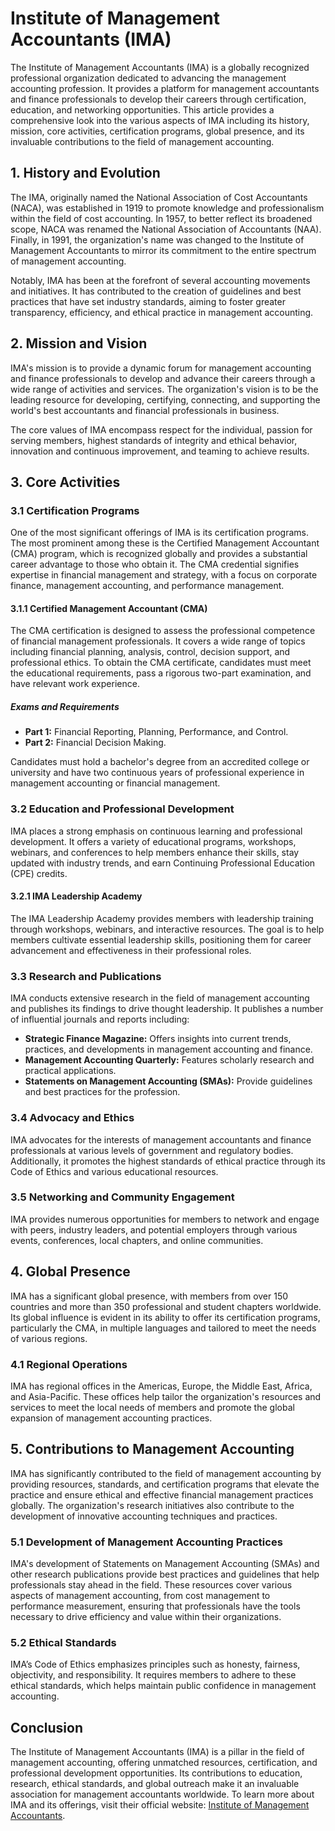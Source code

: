 # Institute of Management Accountants (IMA)

The Institute of Management Accountants (IMA) is a globally recognized professional organization dedicated to advancing the management accounting profession. It provides a platform for management accountants and finance professionals to develop their careers through certification, education, and networking opportunities. This article provides a comprehensive look into the various aspects of IMA including its history, mission, core activities, certification programs, global presence, and its invaluable contributions to the field of management accounting.

## 1. History and Evolution

The IMA, originally named the National Association of Cost Accountants (NACA), was established in 1919 to promote knowledge and professionalism within the field of cost accounting. In 1957, to better reflect its broadened scope, NACA was renamed the National Association of Accountants (NAA). Finally, in 1991, the organization's name was changed to the Institute of Management Accountants to mirror its commitment to the entire spectrum of management accounting.

Notably, IMA has been at the forefront of several accounting movements and initiatives. It has contributed to the creation of guidelines and best practices that have set industry standards, aiming to foster greater transparency, efficiency, and ethical practice in management accounting.

## 2. Mission and Vision

IMA's mission is to provide a dynamic forum for management accounting and finance professionals to develop and advance their careers through a wide range of activities and services. The organization's vision is to be the leading resource for developing, certifying, connecting, and supporting the world's best accountants and financial professionals in business.

The core values of IMA encompass respect for the individual, passion for serving members, highest standards of integrity and ethical behavior, innovation and continuous improvement, and teaming to achieve results.

## 3. Core Activities

### 3.1 Certification Programs

One of the most significant offerings of IMA is its certification programs. The most prominent among these is the Certified Management Accountant (CMA) program, which is recognized globally and provides a substantial career advantage to those who obtain it. The CMA credential signifies expertise in financial management and strategy, with a focus on corporate finance, management accounting, and performance management. 

#### 3.1.1 Certified Management Accountant (CMA)

The CMA certification is designed to assess the professional competence of financial management professionals. It covers a wide range of topics including financial planning, analysis, control, decision support, and professional ethics. To obtain the CMA certificate, candidates must meet the educational requirements, pass a rigorous two-part examination, and have relevant work experience.

##### Exams and Requirements

- **Part 1:** Financial Reporting, Planning, Performance, and Control.
- **Part 2:** Financial Decision Making.

Candidates must hold a bachelor's degree from an accredited college or university and have two continuous years of professional experience in management accounting or financial management.

### 3.2 Education and Professional Development

IMA places a strong emphasis on continuous learning and professional development. It offers a variety of educational programs, workshops, webinars, and conferences to help members enhance their skills, stay updated with industry trends, and earn Continuing Professional Education (CPE) credits.

#### 3.2.1 IMA Leadership Academy

The IMA Leadership Academy provides members with leadership training through workshops, webinars, and interactive resources. The goal is to help members cultivate essential leadership skills, positioning them for career advancement and effectiveness in their professional roles.

### 3.3 Research and Publications

IMA conducts extensive research in the field of management accounting and publishes its findings to drive thought leadership. It publishes a number of influential journals and reports including:

- **Strategic Finance Magazine:** Offers insights into current trends, practices, and developments in management accounting and finance.
- **Management Accounting Quarterly:** Features scholarly research and practical applications.
- **Statements on Management Accounting (SMAs):** Provide guidelines and best practices for the profession. 

### 3.4 Advocacy and Ethics

IMA advocates for the interests of management accountants and finance professionals at various levels of government and regulatory bodies. Additionally, it promotes the highest standards of ethical practice through its Code of Ethics and various educational resources.

### 3.5 Networking and Community Engagement

IMA provides numerous opportunities for members to network and engage with peers, industry leaders, and potential employers through various events, conferences, local chapters, and online communities.

## 4. Global Presence

IMA has a significant global presence, with members from over 150 countries and more than 350 professional and student chapters worldwide. Its global influence is evident in its ability to offer its certification programs, particularly the CMA, in multiple languages and tailored to meet the needs of various regions.

### 4.1 Regional Operations

IMA has regional offices in the Americas, Europe, the Middle East, Africa, and Asia-Pacific. These offices help tailor the organization's resources and services to meet the local needs of members and promote the global expansion of management accounting practices.

## 5. Contributions to Management Accounting

IMA has significantly contributed to the field of management accounting by providing resources, standards, and certification programs that elevate the practice and ensure ethical and effective financial management practices globally. The organization's research initiatives also contribute to the development of innovative accounting techniques and practices.

### 5.1 Development of Management Accounting Practices

IMA's development of Statements on Management Accounting (SMAs) and other research publications provide best practices and guidelines that help professionals stay ahead in the field. These resources cover various aspects of management accounting, from cost management to performance measurement, ensuring that professionals have the tools necessary to drive efficiency and value within their organizations.

### 5.2 Ethical Standards

IMA’s Code of Ethics emphasizes principles such as honesty, fairness, objectivity, and responsibility. It requires members to adhere to these ethical standards, which helps maintain public confidence in management accounting.

## Conclusion

The Institute of Management Accountants (IMA) is a pillar in the field of management accounting, offering unmatched resources, certification, and professional development opportunities. Its contributions to education, research, ethical standards, and global outreach make it an invaluable association for management accountants worldwide. To learn more about IMA and its offerings, visit their official website: [Institute of Management Accountants](https://www.imanet.org).